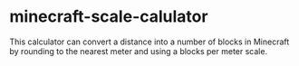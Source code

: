 # minecraft-scale-calulator
This calculator can convert a distance into a number of blocks in Minecraft by rounding to the nearest meter and using a blocks per meter scale.
